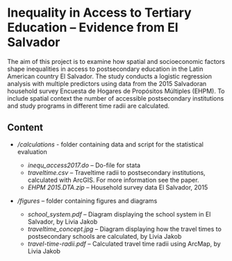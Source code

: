 # Inequality in Access to Tertiary Education – Evidence from El Salvador

The aim of this project is to examine how spatial and socioeconomic factors shape inequalities in access to postsecondary education in the Latin American country El Salvador. The study conducts a logistic regression analysis with multiple predictors using data from the 2015 Salvadoran household survey Encuesta de Hogares de Propósitos Múltiples (EHPM). To include spatial context the number of accessible postsecondary institutions and study programs in different time radii are calculated.

## Content

- */calculations* - folder containing data and script for the statistical evaluation
  - *inequ_access2017.do* – Do-file for stata 
  - *traveltime.csv* – Traveltime radii to postsecondary institutions, calculated with ArcGIS. For more information see the paper.
  - *EHPM 2015.DTA.zip* – Household survey data El Salvador, 2015
  
- */figures* – folder containing figures and diagrams
  - *school_system.pdf* – Diagram displaying the school system in El Salvador, by Livia Jakob
  - *traveltime_concept.jpg* – Diagram displaying how the travel times to postsecondary schools are calculated, by Livia Jakob
  - *travel-time-radii.pdf* – Calculated travel time radii using ArcMap, by Livia Jakob
